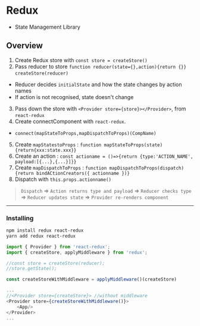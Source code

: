 # Redux
 - State Management Library

## Overview
1. Create Redux store with `const store = createStore()`
2. Pass reducer to store `function reducer(state={},action){return {}}` `createStore(reducer)`
  - Reducer decides `initialState` and how the state changes by action names
  - If action is not recognised, state doesn't change
3. Pass down the store with `<Provider store={store}></Provider>`, from `react-redux`
4. Create connectComponent with `react-redux`. 
  - `connect(mapStateToProps,mapDispatchToProps)(CompName)`
5. Create `mapStatestoProps` : `function mapStateToProps(state){return{xxx:state.xxx}}`
6. Create an action : `const actioname = ()=>{return {type:'ACTION_NAME', payload:[{...},{...}]}}`
7. Create `mapDispatchToProps` : `function mapDispatchToProps(dispatch){return bindACtionCreators({ actionname })}`
8. Dispatch with `this.props.actionname()`

> `Dispatch` => `Action returns type and payload` => `Reducer checks type` => `Reducer updates state` => `Provider re-renders component` 

---

### Installing
```bash
npm install redux react-redux
yarn add redux react-redux
```

```js
import { Provider } from 'react-redux';
import { createStore, applyMiddleware } from 'redux';

//const store = createStore(reducer);
//store.getState();

const createStoreWithMiddleware = applyMiddleware()(createStore)

...
//<Provider store={createStore}> //without middleware
<Provider store={createStoreWithMiddleware()}>
    <App/>
</Provider>
...
```
